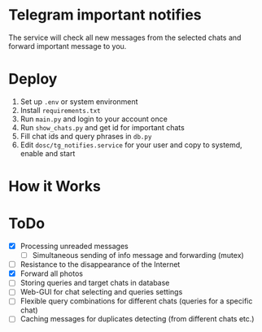 # Telegram important notifies
 The service will check all new messages from the selected chats and forward important message to you.

# Deploy
1. Set up `.env` or system environment
2. Install `requirements.txt`
3. Run `main.py` and login to your account once
4. Run `show_chats.py` and get id for important chats
5. Fill chat ids and query phrases in `db.py`
6. Edit `dosc/tg_notifies.service` for your user and copy to systemd, enable and start

# How it Works

# ToDo
- [x] Processing unreaded messages
  - [ ] Simultaneous sending of info message and forwarding (mutex)
- [ ] Resistance to the disappearance of the Internet
- [x] Forward all photos
- [ ] Storing queries and target chats in database
- [ ] Web-GUI for chat selecting and queries settings
- [ ] Flexible query combinations for different chats (queries for a specific chat)
- [ ] Caching messages for duplicates detecting (from different chats etc.)